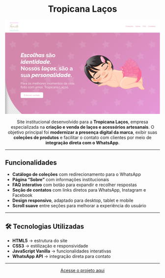 <h1 align="center">Tropicana Laços</h1>

<p align="center">
  <img src="https://github.com/Caiorossi00/Tropicana-PEX/blob/main/UI/Tropicana-UI.png?raw=true" alt="Preview do Site" width="800px">
</p>

<p align="center">
  Site institucional desenvolvido para a <strong>Tropicana Laços</strong>, empresa especializada na
  <strong>criação e venda de laços e acessórios artesanais</strong>. O objetivo principal foi
  <strong>modernizar a presença digital da marca</strong>, exibir suas
  <strong>coleções de produtos</strong> e facilitar o contato com clientes por meio de
  <strong>integração direta com o WhatsApp</strong>.
</p>

---

<h2>Funcionalidades</h2>
<ul>
  <li><strong>Catálogo de coleções</strong> com redirecionamento para o WhatsApp</li>
  <li><strong>Página “Sobre”</strong> com informações institucionais</li>
  <li><strong>FAQ interativo</strong> com botão para expandir e recolher respostas</li>
  <li><strong>Seção de contatos</strong> com links diretos para WhatsApp, Instagram e Facebook</li>
  <li><strong>Design responsivo</strong>, adaptado para desktop, tablet e mobile</li>
  <li><strong>Scroll suave</strong> entre seções para melhorar a experiência do usuário</li>
</ul>

---

<h2>🛠️ Tecnologias Utilizadas</h2>
<ul>
  <li><strong>HTML5</strong> → estrutura do site</li>
  <li><strong>CSS3</strong> → estilização e responsividade</li>
  <li><strong>JavaScript Vanilla</strong> → funcionalidades interativas</li>
  <li><strong>WhatsApp API</strong> → integração direta para contato</li>
</ul>

---

<p align="center">
  <a href="https://caiorossi00.github.io/Tropicana-PEX/" target="_blank">Acesse o projeto aqui</a>
</p>
